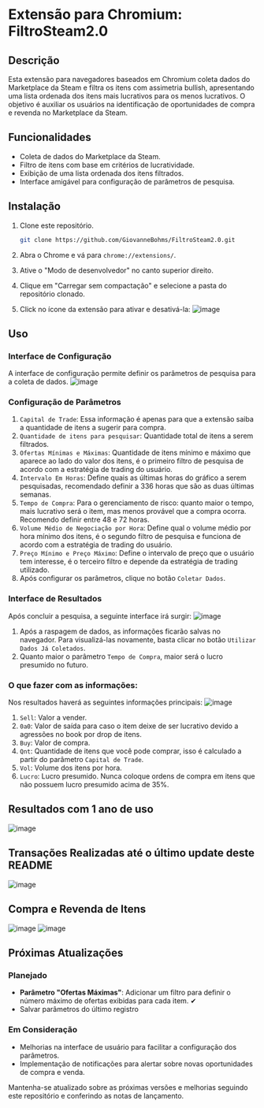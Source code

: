 # Extensão para Chromium: FiltroSteam2.0

## Descrição

Esta extensão para navegadores baseados em Chromium coleta dados do Marketplace da Steam e filtra os itens com assimetria bullish, apresentando uma lista ordenada dos itens mais lucrativos para os menos lucrativos. O objetivo é auxiliar os usuários na identificação de oportunidades de compra e revenda no Marketplace da Steam.

## Funcionalidades

- Coleta de dados do Marketplace da Steam.
- Filtro de itens com base em critérios de lucratividade.
- Exibição de uma lista ordenada dos itens filtrados.
- Interface amigável para configuração de parâmetros de pesquisa.

## Instalação

1. Clone este repositório.
    ```bash
    git clone https://github.com/GiovanneBohms/FiltroSteam2.0.git
    ```

2. Abra o Chrome e vá para `chrome://extensions/`.

3. Ative o "Modo de desenvolvedor" no canto superior direito.

4. Clique em "Carregar sem compactação" e selecione a pasta do repositório clonado.
5. Click no ícone da extensão para ativar e desativá-la: ![image](https://github.com/GiovanneBohms/FiltroSteam2.0/assets/13811860/e21ca124-40e6-42cb-a90f-e7cb029d49c1)

## Uso

### Interface de Configuração

A interface de configuração permite definir os parâmetros de pesquisa para a coleta de dados.
![image](https://github.com/GiovanneBohms/FiltroSteam2.0/assets/13811860/db173a82-0f6b-4238-8bd0-24400f55b84d)

### Configuração de Parâmetros
1. `Capital de Trade`: Essa informação é apenas para que a extensão saiba a quantidade de itens a sugerir para compra.
2. `Quantidade de itens para pesquisar`: Quantidade total de itens a serem filtrados.
3. `Ofertas Mínimas e Máximas`: Quantidade de itens mínimo e máximo que aparece ao lado do valor dos itens, é o primeiro filtro de pesquisa de acordo com a estratégia de trading do usuário.
4. `Intervalo Em Horas`: Define quais as últimas horas do gráfico a serem pesquisadas, recomendado definir a 336 horas que são as duas últimas semanas.
5. `Tempo de Compra`: Para o gerenciamento de risco: quanto maior o tempo, mais lucrativo será o item, mas menos provável que a compra ocorra. Recomendo definir entre 48 e 72 horas.
6. `Volume Médio de Negociação por Hora`: Define qual o volume médio por hora mínimo dos itens, é o segundo filtro de pesquisa e funciona de acordo com a estratégia de trading do usuário.
7. `Preço Mínimo e Preço Máximo`: Define o intervalo de preço que o usuário tem interesse, é o terceiro filtro e depende da estratégia de trading utilizado.
8. Após configurar os parâmetros, clique no botão `Coletar Dados`.

### Interface de Resultados
Após concluir a pesquisa, a seguinte interface irá surgir:
![image](https://github.com/GiovanneBohms/FiltroSteam2.0/assets/13811860/fa40dc54-4a00-4e5b-9e21-90dd54cfe5ea)
1. Após a raspagem de dados, as informações ficarão salvas no navegador. Para visualizá-las novamente, basta clicar no botão `Utilizar Dados Já Coletados`.
2. Quanto maior o parâmetro `Tempo de Compra`, maior será o lucro presumido no futuro.

### O que fazer com as informações:
Nos resultados haverá as seguintes informações principais:
![image](https://github.com/GiovanneBohms/FiltroSteam2.0/assets/13811860/3f6e284b-3e98-4252-a33e-019e8e0d4a51)

1. `Sell`: Valor a vender.
2. `0a0`: Valor de saída para caso o item deixe de ser lucrativo devido a agressões no book por drop de itens.
3. `Buy`: Valor de compra.
4. `Qnt`: Quantidade de itens que você pode comprar, isso é calculado a partir do parâmetro `Capital de Trade`.
5. `Vol`: Volume dos itens por hora.
6. `Lucro`: Lucro presumido. Nunca coloque ordens de compra em itens que não possuem lucro presumido acima de 35%.

## Resultados com 1 ano de uso

![image](https://github.com/GiovanneBohms/FiltroSteam2.0/assets/13811860/2d36860f-5dea-4993-871d-019d66f8be6c)

## Transações Realizadas até o último update deste README

![image](https://github.com/GiovanneBohms/FiltroSteam2.0/assets/13811860/04b35a57-0601-44fe-ac95-3cf23e8bc0f0)

## Compra e Revenda de Itens
![image](https://github.com/GiovanneBohms/FiltroSteam2.0/assets/13811860/cd7d6a0b-a3fe-4ed2-a0ac-d4fadafa830d)
![image](https://github.com/GiovanneBohms/FiltroSteam2.0/assets/13811860/98ac2329-316f-4691-a000-da71ebebaf85)

## Próximas Atualizações

### Planejado

- **Parâmetro "Ofertas Máximas"**: Adicionar um filtro para definir o número máximo de ofertas exibidas para cada item. ✔
- Salvar parâmetros do último registro

### Em Consideração

- Melhorias na interface de usuário para facilitar a configuração dos parâmetros.
- Implementação de notificações para alertar sobre novas oportunidades de compra e venda.

Mantenha-se atualizado sobre as próximas versões e melhorias seguindo este repositório e conferindo as notas de lançamento.
